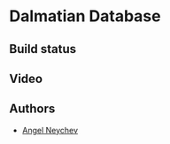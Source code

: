 # Dalmatian Database

## Build status

## Video


## Authors

- [Angel Neychev](https://github.com/angelneychev)

